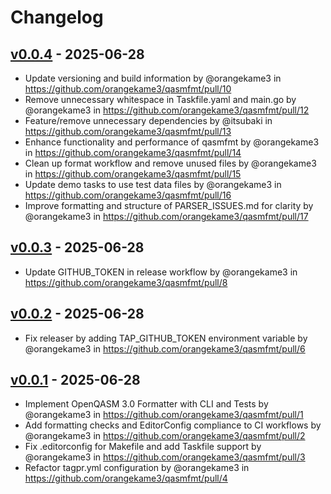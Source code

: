 # Changelog

## [v0.0.4](https://github.com/orangekame3/qasmfmt/compare/v0.0.3...v0.0.4) - 2025-06-28
- Update versioning and build information by @orangekame3 in https://github.com/orangekame3/qasmfmt/pull/10
- Remove unnecessary whitespace in Taskfile.yaml and main.go by @orangekame3 in https://github.com/orangekame3/qasmfmt/pull/12
- Feature/remove unnecessary dependencies by @itsubaki in https://github.com/orangekame3/qasmfmt/pull/13
- Enhance functionality and performance of qasmfmt by @orangekame3 in https://github.com/orangekame3/qasmfmt/pull/14
- Clean up format workflow and remove unused files by @orangekame3 in https://github.com/orangekame3/qasmfmt/pull/15
- Update demo tasks to use test data files by @orangekame3 in https://github.com/orangekame3/qasmfmt/pull/16
- Improve formatting and structure of PARSER_ISSUES.md for clarity by @orangekame3 in https://github.com/orangekame3/qasmfmt/pull/17

## [v0.0.3](https://github.com/orangekame3/qasmfmt/compare/v0.0.2...v0.0.3) - 2025-06-28
- Update GITHUB_TOKEN in release workflow by @orangekame3 in https://github.com/orangekame3/qasmfmt/pull/8

## [v0.0.2](https://github.com/orangekame3/qasmfmt/compare/v0.0.1...v0.0.2) - 2025-06-28
- Fix releaser by adding TAP_GITHUB_TOKEN environment variable by @orangekame3 in https://github.com/orangekame3/qasmfmt/pull/6

## [v0.0.1](https://github.com/orangekame3/qasmfmt/commits/v0.0.1) - 2025-06-28
- Implement OpenQASM 3.0 Formatter with CLI and Tests by @orangekame3 in https://github.com/orangekame3/qasmfmt/pull/1
- Add formatting checks and EditorConfig compliance to CI workflows by @orangekame3 in https://github.com/orangekame3/qasmfmt/pull/2
- Fix .editorconfig for Makefile and add Taskfile support by @orangekame3 in https://github.com/orangekame3/qasmfmt/pull/3
- Refactor tagpr.yml configuration by @orangekame3 in https://github.com/orangekame3/qasmfmt/pull/4
